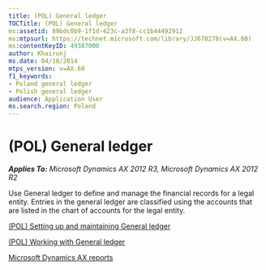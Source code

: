 ```yaml
---
title: (POL) General ledger
TOCTitle: (POL) General ledger
ms:assetid: 89bdc0b9-1f1d-423c-a3f8-cc1b44492912
ms:mtpsurl: https://technet.microsoft.com/library/JJ678278(v=AX.60)
ms:contentKeyID: 49387000
author: Khairunj
ms.date: 04/18/2014
mtps_version: v=AX.60
f1_keywords:
- Poland general ledger
- Polish general ledger
audience: Application User
ms.search.region: Poland
---
```


# (POL) General ledger 


_**Applies To:** Microsoft Dynamics AX 2012 R3, Microsoft Dynamics AX 2012 R2_

Use General ledger to define and manage the financial records for a legal entity. Entries in the general ledger are classified using the accounts that are listed in the chart of accounts for the legal entity.

[(POL) Setting up and maintaining General ledger](pol-setting-up-and-maintaining-general-ledger.md)

[(POL) Working with General ledger](pol-working-with-general-ledger.md)

[Microsoft Dynamics AX reports](microsoft-dynamics-ax-reports.md)

  


